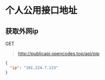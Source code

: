 # 个人公用接口地址


## 获取外网ip

GET

> http://publicapi.opencodes.top/api/pip


```json
{
  "ip": "101.224.7.123"
}
```